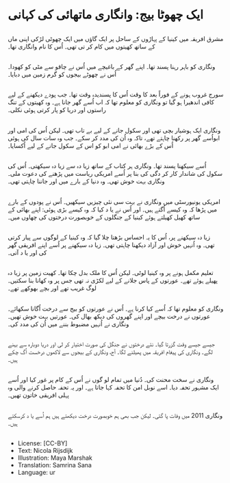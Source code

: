 # ایک چھوٹا بیج: وانگاری ماتھائی کی کہانی

##
مشرق افریقہ میں کینیا کے پہاڑوں کے ساحل پر ایک گاؤں میں ایک چھوٹی لڑکی اپنی ماں کے ساتھ کھیتوں میں کام کر تی تھی۔ اُس کا نام وانگاری تھا۔

##
ونگاری کو باہر رہنا پسند تھا۔ اپنے گھر کے باغیچے میں اُس نے چاقو سے مٹی کو کھودا۔ اُس نے چھوٹے بیجوں کو گرم زمین میں دبایا۔

##
سورج غروب ہونے کے فوراً بعد کا وقت اُس کا پسندیدہ وقت تھا۔ جب پودے دیکھنے کے لیے کافی اندھیرا ہو گیا تو ونگاری کو معلوم تھا کہ اب اُسے گھر جانا ہے۔ وہ کھیتوں کے تنگ راستوں اور دریا کو پار کرتی ہوئی نکلی۔

##
ونگاری ایک ہوشیار بچی تھی اور سکول جانے کے لیے بے تاب تھی۔ لیکن اُس کی امی اور ابواُسے گھر پر رکھنا چاہتے تھے، تاکہ وہ اُن کی مدد کر سکے۔ جب وہ سات سال کی ہوئی اُس کے بڑے بھائی نے امی ابو کو اس کے سکول جانے کے لیے اُکسایا۔

##
اُسے سیکھنا پسند تھا۔ ونگاری ہر کتاب کے ساتھ زیا دہ سے زیا دہ سیکھتی۔ اُس کی سکول کی شاندار کار کر دگی کی بنا پر اُسے امریکی ریاست میں پڑھنے کی دعوت ملی۔ ونگاری بہت خوش تھی۔ وہ دنیا کے بارے میں اور جاننا چاہتی تھی۔

##
امریکی یونیورسٹی میں ونگاری نے بہت سی نئی چیزیں سیکھیں۔ اُس نے پودوں کے بارے میں پڑھا کہ وہ کیسے اُگتے ہیں۔ اور اُس نے یا د کیا کہ وہ کیسے بڑی ہوئی: اپنے بھائی کے ساتھ کھیل کھیلتے ہوئے کینیا کے جنگلوں کے خوبصورت درختوں کی چھاوں میں۔

##
زیا دہ سیکھنے پر، اُس کا یہ احساس بڑھتا چلا گیا کہ وہ کینیا کے لوگوں سے پیار کرتی تھی۔ وہ اُنہیں خوش اور آزاد دیکھنا چاہتی تھی۔ زیا دہ سیکھنے پر اُسے اپنے افریقی گھر کی اور یا د آتی۔

##
تعلیم مکمل ہونے پر وہ کینیا لوٹی۔ لیکن اُس کا ملک بدل چکا تھا۔ کھیت زمین پر زیا دہ پھیلے ہوئے تھے۔ عورتوں کے پاس جلانے کے لیے لکڑی نہ تھی جس پر وہ کھانا بنا سکتیں۔ لوگ غریب تھے اور بچے بھوکھے تھے۔

##
ونگاری کو معلوم تھا کہ اُسے کیا کرنا ہے۔ اُس نے عورتوں کو بیج سے درخت اُگانا سکھائے۔ عورتوں نے درخت بیچے اور اپنے گھروں کی دیکھ بھال کی۔ عورتیں بہت خوش تھیں۔ ونگاری نے اُنہیں مضبوط بننے میں اُن کی مدد کی۔

##
جیسے جیسے وقت گزرتا گیا۔ نئے درختوں نے جنگل کی صورت اختیار کر لی اور دریا دوبارہ سے بہنے لگے۔ ونگاری کی پیغام افریقہ میں پھیلنے لگا۔ آج، ونگاری کے بیجوں سے لاکھوں درخست اُگ چکے ہیں۔

##
ونگاری نے سخت محنت کی۔ دُنیا میں تمام لو گوں نے اُس کے کام پر غور کیا اور اُسے ایک مشہور تحفہ دیا۔ اسے نوبل امن کا تحفہ کہا جاتا ہے۔ اور یہ تحفہ حاصل کرنے والی وہ پہلی افریقی خاتون تھیں۔

##
ونگاری 2011 میں وفات پا گئی۔ لیکن جب بھی ہم خوبصورت درخت دیکھتے ہیں ہم اُسے یا د کرسکتے ہیں۔

##
* License: [CC-BY]
* Text: Nicola Rijsdijk
* Illustration: Maya Marshak
* Translation: Samrina Sana
* Language: ur
